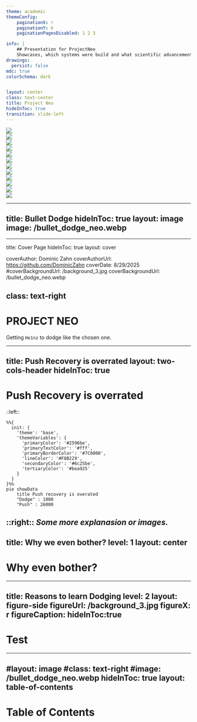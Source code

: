 ```yaml
---
theme: academic
themeConfig:
    paginationX: r
    paginationY: b
    paginationPagesDisabled: 1 2 3

info: |
    ## Presentation for ProjectNeo
    Showcases, which systems were build and what scientific advancements were made.
drawings:
  persist: false
mdc: true
colorSchema: dark


layout: center
class: text-center
title: Project Neo
hideInToc: true
transition: slide-left
---
```

<!--
# What have all these videos in common?
-->
<div class="grid grid-cols-4 gap-x-12 gap-y-12">
  <div> <img src="/push_atlas.webp"/> </div>
  <div> <img src="/push_atlas2.webp"/> </div>
  <div> <img src="/push_oldSpot.webp"/> </div>
  <div> <img src="/push_oldSpot2.webp"/> </div>
  <div> <img src="/push_atrias.webp"/> </div>
  <div> <img src="/push_g1.webp"/> </div>
  <div> <img src="/push_reddit.webp"/> </div>
  <div> <img src="/push_op3.webp"/> </div>
  <div> <img src="/background_3.jpg"/> </div>
  <div> <img src="/background_3.jpg"/> </div>
  <div> <img src="/background_3.jpg"/> </div>
  <div> <img src="/background_3.jpg"/> </div>
</div>

<!-- Sources:
https://www.youtube.com/watch?v=0VgxAnZKM14 CNN
https://www.youtube.com/watch?v=7b53L10RaIE Atrias
https://www.youtube.com/watch?v=LfcZ_EdTtGw G1
https://www.reddit.com/r/oddlyterrifying/comments/1j6h9q9/how_quickly_this_robot_gets_up_after_being_pushed/ reddit
https://www.youtube.com/watch?v=KSvLcr5HtNc OP3
-->
<!--
TODO: multiple videos of roboerts getting pushed
-->

---
title: Bullet Dodge
hideInToc: true
layout: image
image: /bullet_dodge_neo.webp
---
<!--
TODO: make picture darker and put text in the middle
-->
---
title: Cover Page
hideInToc: true
layout: cover

coverAuthor: Dominic Zahn
coverAuthorUrl: https://github.com/DominicZahn
coverDate: 8/29/2025
#coverBackgroundUrl: /background_3.jpg
coverBackgroundUrl: /bullet_dodge_neo.webp


class: text-right
---

# PROJECT NEO

Getting `He1nz` to dodge like the chosen one.

<!--
Put your notes here!
-->
---
title: Push Recovery is overrated
layout: two-cols-header
hideInToc: true
---
# Push Recovery is overrated
::left::
```mermaid
%%{
  init: {
    'theme': 'base',
    'themeVariables': {
      'primaryColor': '#2596be',
      'primaryTextColor': '#fff',
      'primaryBorderColor': '#7C0000',
      'lineColor': '#F8B229',
      'secondaryColor': '#6c25be',
      'tertiaryColor': '#bea925'
    }
  }
}%%
pie showData
    title Push recovery is overated
    "Dodge" : 1000
    "Push" : 26000
```
::right::
*Some more explanasion or images.*
---
title: Why we even bother?
level: 1
layout: center
---
# Why even bother?
---
title: Reasons to learn Dodging
level: 2
layout: figure-side
figureUrl: /background_3.jpg
figureX: r
figureCaption: 
hideInToc:true
---
# Test
---
#layout: image
#class: text-right
#image: /bullet_dodge_neo.webp
hideInToc: true
layout: table-of-contents
---
# Table of Contents
<!--
Table of Contents
-->


